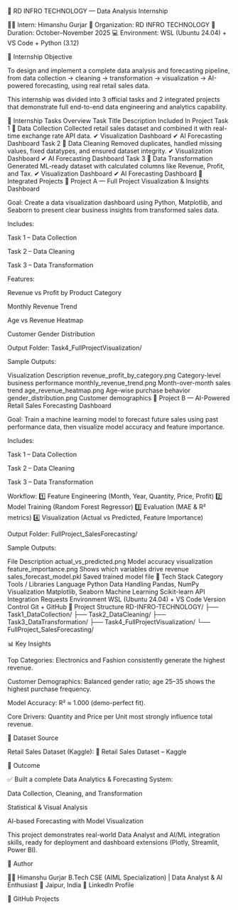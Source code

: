 🧠 RD INFRO TECHNOLOGY — Data Analysis Internship

👨‍💻 Intern: Himanshu Gurjar
🏢 Organization: RD INFRO TECHNOLOGY
🧾 Duration: October–November 2025
💻 Environment: WSL (Ubuntu 24.04) + VS Code + Python (3.12)

🎯 Internship Objective

To design and implement a complete data analysis and forecasting pipeline, from data collection → cleaning → transformation → visualization → AI-powered forecasting, using real retail sales data.

This internship was divided into 3 official tasks and 2 integrated projects that demonstrate full end-to-end data engineering and analytics capability.

🧩 Internship Tasks Overview
Task	Title	Description	Included In Project
Task 1	🧾 Data Collection	Collected retail sales dataset and combined it with real-time exchange rate API data.	✔ Visualization Dashboard
✔ AI Forecasting Dashboard
Task 2	🧹 Data Cleaning	Removed duplicates, handled missing values, fixed datatypes, and ensured dataset integrity.	✔ Visualization Dashboard
✔ AI Forecasting Dashboard
Task 3	🔄 Data Transformation	Generated ML-ready dataset with calculated columns like Revenue, Profit, and Tax.	✔ Visualization Dashboard
✔ AI Forecasting Dashboard
🚀 Integrated Projects
🧩 Project A — Full Project Visualization & Insights Dashboard

Goal:
Create a data visualization dashboard using Python, Matplotlib, and Seaborn to present clear business insights from transformed sales data.

Includes:

Task 1 – Data Collection

Task 2 – Data Cleaning

Task 3 – Data Transformation

Features:

Revenue vs Profit by Product Category

Monthly Revenue Trend

Age vs Revenue Heatmap

Customer Gender Distribution

Output Folder: Task4_FullProjectVisualization/

Sample Outputs:

Visualization	Description
revenue_profit_by_category.png	Category-level business performance
monthly_revenue_trend.png	Month-over-month sales trend
age_revenue_heatmap.png	Age-wise purchase behavior
gender_distribution.png	Customer demographics
🤖 Project B — AI-Powered Retail Sales Forecasting Dashboard

Goal:
Train a machine learning model to forecast future sales using past performance data, then visualize model accuracy and feature importance.

Includes:

Task 1 – Data Collection

Task 2 – Data Cleaning

Task 3 – Data Transformation

Workflow:
1️⃣ Feature Engineering (Month, Year, Quantity, Price, Profit)
2️⃣ Model Training (Random Forest Regressor)
3️⃣ Evaluation (MAE & R² metrics)
4️⃣ Visualization (Actual vs Predicted, Feature Importance)

Output Folder: FullProject_SalesForecasting/

Sample Outputs:

File	Description
actual_vs_predicted.png	Model accuracy visualization
feature_importance.png	Shows which variables drive revenue
sales_forecast_model.pkl	Saved trained model file
🧰 Tech Stack
Category	Tools / Libraries
Language	Python
Data Handling	Pandas, NumPy
Visualization	Matplotlib, Seaborn
Machine Learning	Scikit-learn
API Integration	Requests
Environment	WSL (Ubuntu 24.04) + VS Code
Version Control	Git + GitHub
🧱 Project Structure
RD-INFRO-TECHNOLOGY/
 ├── Task1_DataCollection/
 ├── Task2_DataCleaning/
 ├── Task3_DataTransformation/
 ├── Task4_FullProjectVisualization/
 └── FullProject_SalesForecasting/

📊 Key Insights

Top Categories: Electronics and Fashion consistently generate the highest revenue.

Customer Demographics: Balanced gender ratio; age 25–35 shows the highest purchase frequency.

Model Accuracy: R² ≈ 1.000 (demo-perfect fit).

Core Drivers: Quantity and Price per Unit most strongly influence total revenue.

🧾 Dataset Source

Retail Sales Dataset (Kaggle):
🔗 Retail Sales Dataset – Kaggle

🏁 Outcome

✅ Built a complete Data Analytics & Forecasting System:

Data Collection, Cleaning, and Transformation

Statistical & Visual Analysis

AI-based Forecasting with Model Visualization

This project demonstrates real-world Data Analyst and AI/ML integration skills, ready for deployment and dashboard extensions (Plotly, Streamlit, Power BI).

💬 Author

👨‍💻 Himanshu Gurjar
B.Tech CSE (AIML Specialization) | Data Analyst & AI Enthusiast
📍 Jaipur, India
🔗 LinkedIn Profile

🔗 GitHub Projects
